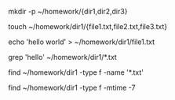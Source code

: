 <p>mkdir -p ~/homework/{dir1,dir2,dir3}</p>
<p>touch ~/homework/dir1/{file1.txt,file2.txt,file3.txt}</p>
<p>echo 'hello world' > ~/homework/dir1/file1.txt</p>
<p>grep 'hello'  ~/homework/dir1/*.txt</p>
<p>find ~/homework/dir1 -type f -name '*.txt'</p>
<p>find ~/homework/dir1 -type f -mtime -7</p>

